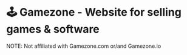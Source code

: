 # 🕹️ Gamezone - Website for selling games & software
NOTE: Not affiliated with Gamezone.com or/and Gamezone.io
